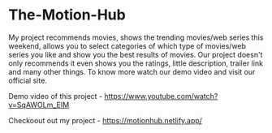 # The-Motion-Hub
My project recommends movies, shows the trending movies/web series this weekend, allows you to select categories of which type of movies/web series you like and show you the best results of movies. Our project doesn't only recommends it even shows you the ratings, little description, trailer link and many other things. To know more watch our demo video and visit our official site.

Demo video of this project - https://www.youtube.com/watch?v=SqAWOLm_EIM

Checkoout out my project - https://motionhub.netlify.app/

